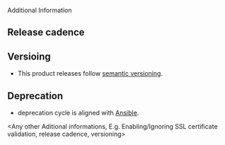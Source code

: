 Additional Information
## Release cadence
<release cadence>

## Versioing
* This product releases follow [semantic versioning](https://semver.org/).

## Deprecation
* <Product> deprecation cycle is aligned with [Ansible](https://docs.ansible.com/ansible/latest/dev_guide/module_lifecycle.html).

<Any other Aditional informations, 
E.g. 
Enabling/Ignoring SSL certificate validation, 
release cadence, versioning>
